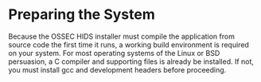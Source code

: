 Preparing the System
============

Because the OSSEC HIDS installer must compile the application from source code the first
time it runs, a working build environment is required on your system. For most operating
systems of the Linux or BSD persuasion, a C compiler and supporting files is already be installed.
If not, you must install gcc and development headers before proceeding.



